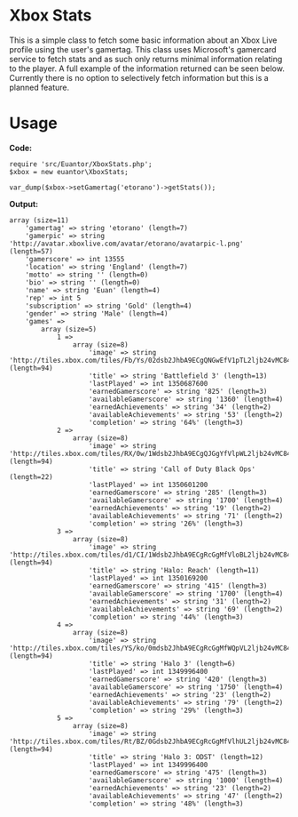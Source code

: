 Xbox Stats
==========

This is a simple class to fetch some basic information about an Xbox Live profile using the user's gamertag. This class uses Microsoft's gamercard service to fetch stats and as such only returns minimal information relating to the player. A full example of the information returned can be seen below. Currently there is no option to selectively fetch information but this is a planned feature.

Usage
=====

**Code:**

	require 'src/Euantor/XboxStats.php';
	$xbox = new euantor\XboxStats;

	var_dump($xbox->setGamertag('etorano')->getStats());

**Output:**

	array (size=11)
		'gamertag' => string 'etorano' (length=7)
		'gamerpic' => string 'http://avatar.xboxlive.com/avatar/etorano/avatarpic-l.png' (length=57)
		'gamerscore' => int 13555
		'location' => string 'England' (length=7)
		'motto' => string '' (length=0)
		'bio' => string '' (length=0)
		'name' => string 'Euan' (length=4)
		'rep' => int 5
		'subscription' => string 'Gold' (length=4)
		'gender' => string 'Male' (length=4)
		'games' =>
			array (size=5)
				1 =>
					array (size=8)
						'image' => string 'http://tiles.xbox.com/tiles/Fb/Ys/02dsb2JhbA9ECgQNGwEfV1pTL2ljb24vMC84MDAwIAAAAAAAAPwDtgo=.jpg' (length=94)
						'title' => string 'Battlefield 3' (length=13)
						'lastPlayed' => int 1350687600
						'earnedGamerscore' => string '825' (length=3)
						'availableGamerscore' => string '1360' (length=4)
						'earnedAchievements' => string '34' (length=2)
						'availableAchievements' => string '53' (length=2)
						'completion' => string '64%' (length=3)
				2 =>
					array (size=8)
						'image' => string 'http://tiles.xbox.com/tiles/RX/0w/1Wdsb2JhbA9ECgQJGgYfVlpWL2ljb24vMC84MDAwIAAAAAAAAPoffVo=.jpg' (length=94)
						'title' => string 'Call of Duty Black Ops' (length=22)
						'lastPlayed' => int 1350601200
						'earnedGamerscore' => string '285' (length=3)
						'availableGamerscore' => string '1700' (length=4)
						'earnedAchievements' => string '19' (length=2)
						'availableAchievements' => string '71' (length=2)
						'completion' => string '26%' (length=3)
				3 =>
					array (size=8)
						'image' => string 'http://tiles.xbox.com/tiles/d1/CI/1Wdsb2JhbA9ECgRcGgMfVloBL2ljb24vMC84MDAwIAAAAAAAAPqnUGg=.jpg' (length=94)
						'title' => string 'Halo: Reach' (length=11)
						'lastPlayed' => int 1350169200
						'earnedGamerscore' => string '415' (length=3)
						'availableGamerscore' => string '1700' (length=4)
						'earnedAchievements' => string '31' (length=2)
						'availableAchievements' => string '69' (length=2)
						'completion' => string '44%' (length=3)
				4 =>
					array (size=8)
						'image' => string 'http://tiles.xbox.com/tiles/YS/ko/0mdsb2JhbA9ECgRcGgMfWQpVL2ljb24vMC84MDAwIAAAAAAAAP0HKX4=.jpg' (length=94)
						'title' => string 'Halo 3' (length=6)
						'lastPlayed' => int 1349996400
						'earnedGamerscore' => string '420' (length=3)
						'availableGamerscore' => string '1750' (length=4)
						'earnedAchievements' => string '23' (length=2)
						'availableAchievements' => string '79' (length=2)
						'completion' => string '29%' (length=3)
				5 =>
					array (size=8)
						'image' => string 'http://tiles.xbox.com/tiles/Rt/BZ/0Gdsb2JhbA9ECgRcGgMfVlhUL2ljb24vMC84MDAwIAAAAAAAAP920Fk=.jpg' (length=94)
						'title' => string 'Halo 3: ODST' (length=12)
						'lastPlayed' => int 1349996400
						'earnedGamerscore' => string '475' (length=3)
						'availableGamerscore' => string '1000' (length=4)
						'earnedAchievements' => string '23' (length=2)
						'availableAchievements' => string '47' (length=2)
						'completion' => string '48%' (length=3)